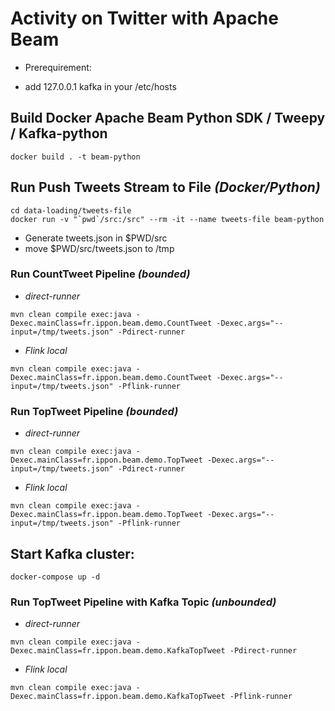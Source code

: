#  Activity on Twitter with Apache Beam

- Prerequirement: 
* add 127.0.0.1 kafka in your /etc/hosts

## Build Docker Apache Beam Python SDK / Tweepy / Kafka-python
```
docker build . -t beam-python 
```

## Run Push Tweets Stream to File *(Docker/Python)*

```
cd data-loading/tweets-file
docker run -v "`pwd`/src:/src" --rm -it --name tweets-file beam-python
```
- Generate tweets.json in $PWD/src 
- move $PWD/src/tweets.json to /tmp

### Run CountTweet Pipeline *(bounded)*

- *direct-runner*

```
mvn clean compile exec:java -Dexec.mainClass=fr.ippon.beam.demo.CountTweet -Dexec.args="--input=/tmp/tweets.json" -Pdirect-runner
```

- *Flink local*

```
mvn clean compile exec:java -Dexec.mainClass=fr.ippon.beam.demo.CountTweet -Dexec.args="--input=/tmp/tweets.json" -Pflink-runner
```

### Run TopTweet Pipeline *(bounded)*

- *direct-runner*

```
mvn clean compile exec:java -Dexec.mainClass=fr.ippon.beam.demo.TopTweet -Dexec.args="--input=/tmp/tweets.json" -Pdirect-runner
```

- *Flink local*

```
mvn clean compile exec:java -Dexec.mainClass=fr.ippon.beam.demo.TopTweet -Dexec.args="--input=/tmp/tweets.json" -Pflink-runner
```

## Start Kafka cluster:
```
docker-compose up -d 
```

### Run TopTweet Pipeline with Kafka Topic *(unbounded)*

- *direct-runner*

```
mvn clean compile exec:java -Dexec.mainClass=fr.ippon.beam.demo.KafkaTopTweet -Pdirect-runner
```

- *Flink local*

```
mvn clean compile exec:java -Dexec.mainClass=fr.ippon.beam.demo.KafkaTopTweet -Pflink-runner
```



 

